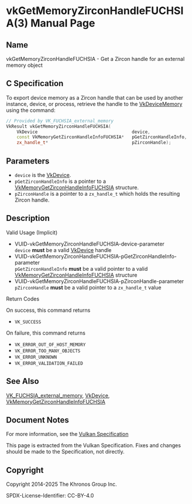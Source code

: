 # vkGetMemoryZirconHandleFUCHSIA(3) Manual Page

## Name

vkGetMemoryZirconHandleFUCHSIA - Get a Zircon handle for an external memory object



## [](#_c_specification)C Specification

To export device memory as a Zircon handle that can be used by another instance, device, or process, retrieve the handle to the [VkDeviceMemory](https://registry.khronos.org/vulkan/specs/latest/man/html/VkDeviceMemory.html) using the command:

```c++
// Provided by VK_FUCHSIA_external_memory
VkResult vkGetMemoryZirconHandleFUCHSIA(
    VkDevice                                    device,
    const VkMemoryGetZirconHandleInfoFUCHSIA*   pGetZirconHandleInfo,
    zx_handle_t*                                pZirconHandle);
```

## [](#_parameters)Parameters

- `device` is the [VkDevice](https://registry.khronos.org/vulkan/specs/latest/man/html/VkDevice.html).
- `pGetZirconHandleInfo` is a pointer to a [VkMemoryGetZirconHandleInfoFUCHSIA](https://registry.khronos.org/vulkan/specs/latest/man/html/VkMemoryGetZirconHandleInfoFUCHSIA.html) structure.
- `pZirconHandle` is a pointer to a `zx_handle_t` which holds the resulting Zircon handle.

## [](#_description)Description

Valid Usage (Implicit)

- [](#VUID-vkGetMemoryZirconHandleFUCHSIA-device-parameter)VUID-vkGetMemoryZirconHandleFUCHSIA-device-parameter  
  `device` **must** be a valid [VkDevice](https://registry.khronos.org/vulkan/specs/latest/man/html/VkDevice.html) handle
- [](#VUID-vkGetMemoryZirconHandleFUCHSIA-pGetZirconHandleInfo-parameter)VUID-vkGetMemoryZirconHandleFUCHSIA-pGetZirconHandleInfo-parameter  
  `pGetZirconHandleInfo` **must** be a valid pointer to a valid [VkMemoryGetZirconHandleInfoFUCHSIA](https://registry.khronos.org/vulkan/specs/latest/man/html/VkMemoryGetZirconHandleInfoFUCHSIA.html) structure
- [](#VUID-vkGetMemoryZirconHandleFUCHSIA-pZirconHandle-parameter)VUID-vkGetMemoryZirconHandleFUCHSIA-pZirconHandle-parameter  
  `pZirconHandle` **must** be a valid pointer to a `zx_handle_t` value

Return Codes

On success, this command returns

- `VK_SUCCESS`

On failure, this command returns

- `VK_ERROR_OUT_OF_HOST_MEMORY`
- `VK_ERROR_TOO_MANY_OBJECTS`
- `VK_ERROR_UNKNOWN`
- `VK_ERROR_VALIDATION_FAILED`

## [](#_see_also)See Also

[VK\_FUCHSIA\_external\_memory](https://registry.khronos.org/vulkan/specs/latest/man/html/VK_FUCHSIA_external_memory.html), [VkDevice](https://registry.khronos.org/vulkan/specs/latest/man/html/VkDevice.html), [VkMemoryGetZirconHandleInfoFUCHSIA](https://registry.khronos.org/vulkan/specs/latest/man/html/VkMemoryGetZirconHandleInfoFUCHSIA.html)

## [](#_document_notes)Document Notes

For more information, see the [Vulkan Specification](https://registry.khronos.org/vulkan/specs/latest/html/vkspec.html#vkGetMemoryZirconHandleFUCHSIA)

This page is extracted from the Vulkan Specification. Fixes and changes should be made to the Specification, not directly.

## [](#_copyright)Copyright

Copyright 2014-2025 The Khronos Group Inc.

SPDX-License-Identifier: CC-BY-4.0